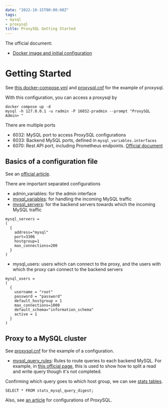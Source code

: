 ```yaml
---
date: "2022-10-15T00:00:00Z"
tags:
- mysql
- proxysql
title: ProxySQL Getting Started
---
```


The official document:
- [Docker image and initial configuration](https://hub.docker.com/r/proxysql/proxysql)

Getting Started
===

See [this docker-compose.yml](/examples/proxysql/simple/docker-compose.yml) and [proxysql.cnf](/examples/proxysql/simple/proxysql.cnf) for the example of proxysql.

With this configuration, you can access a proxysql by
```
docker compose up -d
mysql -h 127.0.0.1 -u radmin -P 16032-pradmin --prompt "ProxySQL Admin> "
```

There are multiple ports
- 6032: MySQL port to access ProxySQL configurations
- 6033: Backend MySQL ports, defined in `mysql_variables.interfaces`
- 6070: Rest API port, including Prometheus endpoints. [Official document](https://proxysql.com/documentation/prometheus-exporter/)

Basics of a configuration file
---
See an [official article](https://proxysql.com/documentation/getting-started/).

There are important separated configurations
- admin_variables: for the admin interface
- [mysql_variables](): for handling the incoming MySQL traffic
- [mysql_servers](https://proxysql.com/documentation/main-runtime/#mysql_servers): for the backend servers towards which the incoming MySQL traffic
```
mysql_servers =
(
  {
    address="mysql"
    port=3306
    hostgroup=1
    max_connections=200
  }
)
```

- mysql_users: users which can connect to the proxy, and the users with which the proxy can connect to the backend servers
```
mysql_users =
(
  {
    username = "root"
    password = "password"
    default_hostgroup = 1
    max_connections=1000
    default_schema="information_schema"
    active = 1
  }
)
```

Proxy to a MySQL cluster
---

See [proxysql.cnf](/exampels/proxysql/cluster/proxysql.cnf) for the example of a configuration.

- [mysql_query_rules](https://proxysql.com/documentation/main-runtime/#mysql_query_rules): Rules to route queries to each backend MySQL.
  For example, in [this official page](articled), this is used to show how to split a read and write query though it's not completed.

Confirming which query goes to which host group, we can see [stats tables](https://proxysql.com/documentation/proxysql-configuration/).
```
SELECT * FROM stats_mysql_query_digest;
```

Also, see [an article](https://severalnines.com/blog/running-proxysql-kubernetes-service/) for configurations of ProxySQL.